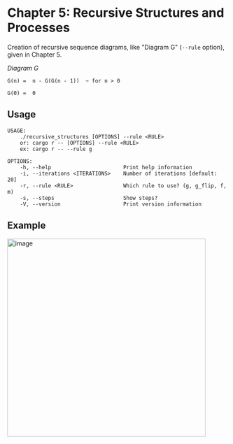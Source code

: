 # Chapter 5: Recursive Structures and Processes

Creation of recursive sequence diagrams, like "Diagram G" (`--rule` option), given in Chapter 5.

_Diagram G_

```
G(n) =  n - G(G(n - 1))  ~ for n > 0

G(0) =  0
```

## Usage

```
USAGE:
    ./recursive_structures [OPTIONS] --rule <RULE>
    or: cargo r -- [OPTIONS] --rule <RULE>
    ex: cargo r -- --rule g

OPTIONS:
    -h, --help                       Print help information
    -i, --iterations <ITERATIONS>    Number of iterations [default: 20]
    -r, --rule <RULE>                Which rule to use? (g, g_flip, f, m)
    -s, --steps                      Show steps?
    -V, --version                    Print version information
```

## Example

<img width="453" alt="image" src="https://user-images.githubusercontent.com/2245341/188519312-a0287663-af28-4c05-8d47-ea9618779df8.png">
